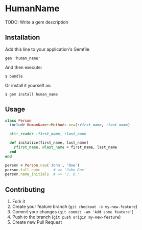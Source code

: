 # HumanName

TODO: Write a gem description

## Installation

Add this line to your application's Gemfile:

    gem 'human_name'

And then execute:

    $ bundle

Or install it yourself as:

    $ gem install human_name

## Usage

```ruby
class Person
  include HumanName::Methods.new(:first_name, :last_name)

  attr_reader :first_name, :last_name

  def initalize(first_name, last_name)
    @first_name, @last_name = first_name, last_name
  end
end

person = Person.new('John', 'Doe')
person.full_name      # => 'John Doe'
person.name_initials  # => 'J. D.'
```

## Contributing

1. Fork it
2. Create your feature branch (`git checkout -b my-new-feature`)
3. Commit your changes (`git commit -am 'Add some feature'`)
4. Push to the branch (`git push origin my-new-feature`)
5. Create new Pull Request

